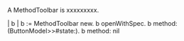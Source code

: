 A MethodToolbar is xxxxxxxxx.

| b |
b := MethodToolbar new.
b openWithSpec.
b method: (ButtonModel>>#state:).
b method: nil